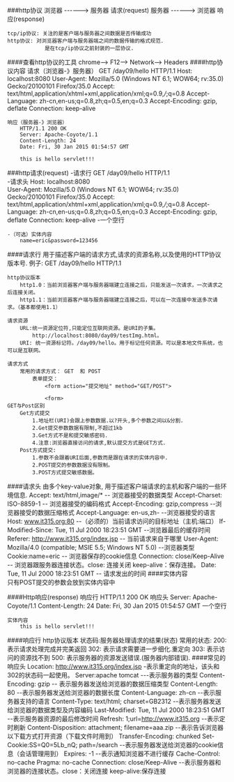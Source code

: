 ###http协议
	浏览器 ------> 服务器  请求(request)
	服务器 ------> 浏览器  响应(response)
	
	tcp/ip协议: 关注的是客户端与服务器之间数据是否传输成功
	http协议: 对浏览器客户端与服务器端之间的数据传输的格式规范.
				是在tcp/ip协议之前封装的一层协议.
####查看http协议的工具	
	chrome--> F12--> Network--> Headers
####http协议内容
	请求（浏览器-》服务器）
		GET /day09/hello HTTP/1.1
		Host: localhost:8080
		User-Agent: Mozilla/5.0 (Windows NT 6.1; WOW64; rv:35.0) Gecko/20100101 Firefox/35.0
		Accept: text/html,application/xhtml+xml,application/xml;q=0.9,*/*;q=0.8
		Accept-Language: zh-cn,en-us;q=0.8,zh;q=0.5,en;q=0.3
		Accept-Encoding: gzip, deflate
		Connection: keep-alive
	
	响应（服务器-》浏览器）
		HTTP/1.1 200 OK
		Server: Apache-Coyote/1.1
		Content-Length: 24
		Date: Fri, 30 Jan 2015 01:54:57 GMT

		this is hello servlet!!!
###http请求(request)
	-请求行
		GET /day09/hello HTTP/1.1        
	-请求头
		Host: localhost:8080                  
		User-Agent: Mozilla/5.0 (Windows NT 6.1; WOW64; rv:35.0) Gecko/20100101 Firefox/35.0
		Accept: text/html,application/xhtml+xml,application/xml;q=0.9,*/*;q=0.8
		Accept-Language: zh-cn,en-us;q=0.8,zh;q=0.5,en;q=0.3
		Accept-Encoding: gzip, deflate
		Connection: keep-alive
	-一个空行
	
	-（可选）实体内容
		name=eric&password=123456  
		
####请求行
	用于描述客户端的请求方式,请求的资源名称,以及使用的HTTP协议版本号.
		例子: GET /day09/hello HTTP/1.1 
		
	http协议版本
		http1.0：当前浏览器客户端与服务器端建立连接之后，只能发送一次请求，一次请求之后连接关闭。
		http1.1：当前浏览器客户端与服务器端建立连接之后，可以在一次连接中发送多次请求。（基本都使用1.1）
	
	请求资源
		URL:统一资源定位符,只能定位互联网资源。是URI的子集。
			http://localhost:8080/day09/testImg.html。
		URI: 统一资源标记符。/day09/hello。用于标记任何资源。可以是本地文件系统，也可以是互联网。
	
	请求方式
		常用的请求方式： GET  和 POST	
			表单提交：
				<form action="提交地址" method="GET/POST">	
					
				<form>
	GET与Post区别
		Get方式提交
			1.地址栏(URI)会跟上参数数据.以?开头,多个参数之间以&分割.
			2.Get提交参数数据有限制,不超过1kb
			3.Get方式不是和提交敏感密码.
			4.注意:浏览器直接访问的请求,默认提交方式是GET方式.
		Post方式提交:
			1.参数不会跟着URI后面,参数而是跟在请求的实体内容中.
			2.POST提交的参数数据没有限制。
			3.POST方式提交敏感数据。
####请求头
	由多个key-value对象, 用于描述客户端请求的主机和客户端的一些环境信息.
		Accept: text/html,image/*      -- 浏览器接受的数据类型
		Accept-Charset: ISO-8859-1     -- 浏览器接受的编码格式
		Accept-Encoding: gzip,compress  --浏览器接受的数据压缩格式
		Accept-Language: en-us,zh-       --浏览器接受的语言
		Host: www.it315.org:80          --（必须的）当前请求访问的目标地址（主机:端口）
		If-Modified-Since: Tue, 11 Jul 2000 18:23:51 GMT  --浏览器最后的缓存时间
		Referer: http://www.it315.org/index.jsp      -- 当前请求来自于哪里
		User-Agent: Mozilla/4.0 (compatible; MSIE 5.5; Windows NT 5.0)  --浏览器类型
		Cookie:name=eric                     -- 浏览器保存的cookie信息
		Connection: close/Keep-Alive            -- 浏览器跟服务器连接状态。close: 连接关闭  keep-alive：保存连接。
		Date: Tue, 11 Jul 2000 18:23:51 GMT      -- 请求发出的时间
####实体内容	
	只有POST提交的参数会放到实体内容中

####Http响应(response)
	响应行
		HTTP/1.1 200 OK
	响应头
		Server: Apache-Coyote/1.1
		Content-Length: 24
		Date: Fri, 30 Jan 2015 01:54:57 GMT
	一个空行
	
	实体内容
		this is hello servlet!!!
####响应行
	http协议版本
		状态码:服务器处理请求的结果(状态)
			常用的状态:
				200: 表示请求处理完成并完美返回
				302: 表示请求需要进一步细化.重定向
				303: 表示访问的资源找不到 
				500: 表示服务器的资源发送错误.(服务器内部错误).
####常见的响应头
	Location: http://www.it315.org/index.jsp   -表示重定向的地址，该头和302的状态码一起使用。
	Server:apache tomcat                 ---表示服务器的类型
	Content-Encoding: gzip                 -- 表示服务器发送给浏览器的数据压缩类型
	Content-Length: 80                    --表示服务器发送给浏览器的数据长度
	Content-Language: zh-cn               --表示服务器支持的语言
	Content-Type: text/html; charset=GB2312   --表示服务器发送给浏览器的数据类型及内容编码
	Last-Modified: Tue, 11 Jul 2000 18:23:51 GMT  --表示服务器资源的最后修改时间
	Refresh: 1;url=http://www.it315.org     --表示定时刷新
	Content-Disposition: attachment; filename=aaa.zip --表示告诉浏览器以下载方式打开资源（下载文件时用到）
	Transfer-Encoding: chunked
	Set-Cookie:SS=Q0=5Lb_nQ; path=/search   --表示服务器发送给浏览器的cookie信息（会话管理用到）
	Expires: -1                           --表示通知浏览器不进行缓存
	Cache-Control: no-cache
	Pragma: no-cache
	Connection: close/Keep-Alive           --表示服务器和浏览器的连接状态。close：关闭连接 keep-alive:保存连接

		
